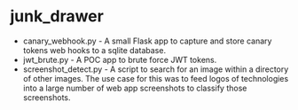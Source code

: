 # junk_drawer

* canary_webhook.py - A small Flask app to capture and store canary tokens web hooks to a sqlite database.
* jwt_brute.py - A POC app to brute force JWT tokens.
* screenshot_detect.py - A script to search for an image within a directory of other images. The use case for this was to feed logos of technologies into a large number of web app screenshots to classify those screenshots.
